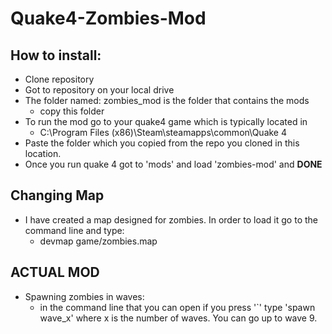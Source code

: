 # Quake4-Zombies-Mod
## **How to install:**
* Clone repository
* Got to repository on your local drive
* The folder named: zombies_mod is the folder that contains the mods
  * copy this folder
* To run the mod go to your quake4 game which is typically located in
  * C:\Program Files (x86)\Steam\steamapps\common\Quake 4
* Paste the folder which you copied from the repo you cloned in this location.
* Once you run quake 4 got to 'mods' and load 'zombies-mod' and **DONE**

## Changing Map
* I have created a map designed for zombies. In order to load it go to the command line and type:
  * devmap game/zombies.map

## ACTUAL MOD
* Spawning zombies in waves:
  * in the command line that you can open if you press '`' type 'spawn wave_x' where x is the number of waves. You can go up to wave 9.
